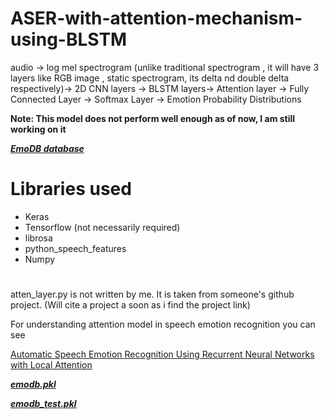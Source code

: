 # ASER-with-attention-mechanism-using-BLSTM

 audio -> log mel spectrogram (unlike traditional spectrogram , it will have 3 layers like RGB image , static spectrogram, its delta nd double delta respectively)-> 2D CNN layers -> BLSTM layers-> Attention layer -> Fully Connected Layer -> Softmax Layer -> Emotion Probability Distributions

**Note: This model does not perform well enough as of now, I am still working on it**

[**_EmoDB database_**](https://drive.google.com/open?id=1zugRF4UfJQjfZqzE-zZjJN5_lyx2Ax9o)

# Libraries used

- Keras
- Tensorflow (not necessarily required)
- librosa
- python_speech_features 
- Numpy


#
atten_layer.py is not written by me. It is taken from someone's github project. (Will cite a project a soon as i find the project link)

For understanding attention model in speech emotion recognition you can see

[Automatic Speech Emotion Recognition Using Recurrent Neural Networks with Local Attention](https://www.youtube.com/watch?v=NItzgTQ9lvw)


[**_emodb.pkl_**](https://drive.google.com/open?id=1DmmMtHPZUcA16tYGWjFId0wgnxgj2cvh)

[**_emodb_test.pkl_**](https://drive.google.com/open?id=1XHea79-2uBFSkl5-wEYpqTE_N8ZoiaxB)

